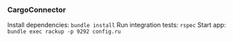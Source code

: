 ### CargoConnector
Install dependencies: `bundle install`
Run integration tests: `rspec`
Start app: `bundle exec rackup -p 9292 config.ru`